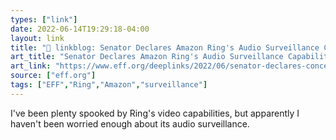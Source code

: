 ```yaml
---
types: ["link"]
date: 2022-06-14T19:29:18-04:00
layout: link
title: "🔗 linkblog: Senator Declares Amazon Ring's Audio Surveillance Capabilities 'Threaten the Public' | Electronic Frontier Foundation'"
art_title: "Senator Declares Amazon Ring's Audio Surveillance Capabilities 'Threaten the Public' | Electronic Frontier Foundation"
art_link: "https://www.eff.org/deeplinks/2022/06/senator-declares-concern-about-amazon-rings-audio-surveillance-capabilities"
source: ["eff.org"]
tags: ["EFF","Ring","Amazon","surveillance"]
---
```

I've been plenty spooked by Ring's video capabilities, but apparently I haven't been worried enough about its audio surveillance.
 

